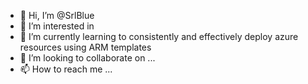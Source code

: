 - 👋 Hi, I’m @SrlBlue
- 👀 I’m interested in 
- 🌱 I’m currently learning to consistently and effectively deploy azure resources using ARM templates
- 💞️ I’m looking to collaborate on ...
- 📫 How to reach me ...

<!---
SrlBlue/SrlBlue is a ✨ special ✨ repository because its `README.md` (this file) appears on your GitHub profile.
You can click the Preview link to take a look at your changes.
--->
